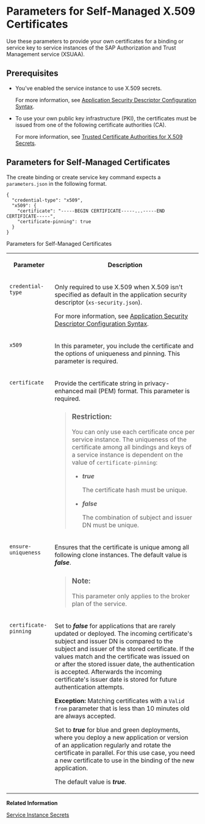 <!-- loio5168df615064457eafe3e48e10a95665 -->

# Parameters for Self-Managed X.509 Certificates

Use these parameters to provide your own certificates for a binding or service key to service instances of the SAP Authorization and Trust Management service \(XSUAA\).



<a name="loio5168df615064457eafe3e48e10a95665__section_hvc_2ds_crb"/>

## Prerequisites

-   You've enabled the service instance to use X.509 secrets.

    For more information, see [Application Security Descriptor Configuration Syntax](../30-development/application-security-descriptor-configuration-syntax-517895a.md).

-   To use your own public key infrastructure \(PKI\), the certificates must be issued from one of the following certificate authorities \(CA\).

    For more information, see [Trusted Certificate Authorities for X.509 Secrets](trusted-certificate-authorities-for-x-509-secrets-edd5613.md).




<a name="loio5168df615064457eafe3e48e10a95665__section_lyy_fhs_crb"/>

## Parameters for Self-Managed Certificates

The create binding or create service key command expects a `parameters.json` in the following format.

```
{
  "credential-type": "x509",
  "x509": {
    "certificate": "-----BEGIN CERTIFICATE-----...-----END CERTIFICATE-----",
    "certificate-pinning": true
  }
}
```

<a name="loio5168df615064457eafe3e48e10a95665__table_byb_yjs_crb"/>Parameters for Self-Managed Certificates


<table>
<tr>
<th valign="top">

Parameter



</th>
<th valign="top">

Description



</th>
</tr>
<tr>
<td valign="top">

 `credential-type` 



</td>
<td valign="top">

Only required to use X.509 when X.509 isn't specified as default in the application security descriptor \(`xs-security.json`\).

For more information, see [Application Security Descriptor Configuration Syntax](../30-development/application-security-descriptor-configuration-syntax-517895a.md).



</td>
</tr>
<tr>
<td valign="top">

 `x509` 



</td>
<td valign="top">

In this parameter, you include the certificate and the options of uniqueness and pinning. This parameter is required.



</td>
</tr>
<tr>
<td valign="top">

 `certificate` 



</td>
<td valign="top">

Provide the certificate string in privacy-enhanced mail \(PEM\) format. This parameter is required.

> ### Restriction:  
> You can only use each certificate once per service instance. The uniqueness of the certificate among all bindings and keys of a service instance is dependent on the value of `certificate-pinning`:
> 
> -   ***true***
> 
>     The certificate hash must be unique.
> 
> -   ***false***
> 
>     The combination of subject and issuer DN must be unique.



</td>
</tr>
<tr>
<td valign="top">

 `ensure-uniqueness` 



</td>
<td valign="top">

Ensures that the certificate is unique among all following clone instances. The default value is ***false***.

> ### Note:  
> This parameter only applies to the broker plan of the service.



</td>
</tr>
<tr>
<td valign="top">

 `certificate-pinning` 



</td>
<td valign="top">

Set to ***false*** for applications that are rarely updated or deployed. The incoming certificate's subject and issuer DN is compared to the subject and issuer of the stored certificate. If the values match and the certificate was issued on or after the stored issuer date, the authentication is accepted. Afterwards the incoming certificate's issuer date is stored for future authentication attempts.

**Exception:** Matching certificates with a `Valid from` parameter that is less than 10 minutes old are always accepted.

Set to ***true*** for blue and green deployments, where you deploy a new application or version of an application regularly and rotate the certificate in parallel. For this use case, you need a new certificate to use in the binding of the new application.

The default value is ***true***.



</td>
</tr>
</table>

**Related Information**  


[Service Instance Secrets](service-instance-secrets-5578ec4.md "When an application consumes a service instance of the SAP Authorization and Trust Management service (XSUAA), the application identifies itself to the service instance with a client ID and a secret. The client ID and secret are the credentials with which an application authenticates itself to the service instance.")


